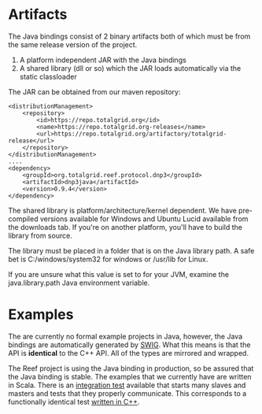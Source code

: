 # Artifacts #

The Java bindings consist of 2 binary artifacts both of which must be from the same release version of the project.

  1. A platform independent JAR with the Java bindings
  1. A shared library (dll or so) which the JAR loads automatically via the static classloader

The JAR can be obtained from our maven repository:

```
<distributionManagement>
    <repository>
        <id>https://repo.totalgrid.org</id>
        <name>https://repo.totalgrid.org-releases</name>
        <url>https://repo.totalgrid.org/artifactory/totalgrid-release</url>
    </repository>
</distributionManagement>
....
<dependency>
    <groupId>org.totalgrid.reef.protocol.dnp3</groupId>
    <artifactId>dnp3java</artifactId>
    <version>0.9.4</version>
</dependency>
```

The shared library is platform/architecture/kernel dependent. We have pre-compiled versions available for Windows and Ubuntu Lucid available from the downloads tab. If you're on another platform, you'll have to build the library from source.

The library must be placed in a folder that is on the Java library path. A safe bet is C:/windows/system32 for windows or /usr/lib for Linux.

If you are unsure what this value is set to for your JVM, examine the java.library.path Java environment variable.


# Examples #

The are currently no formal example projects in Java, however, the Java bindings are automatically generated by [SWIG](http://www.swig.org/). What this means is that the API is **identical** to the C++ API. All of the types are mirrored and wrapped.

The Reef project is using the Java binding in production, so be assured that the Java binding is stable. The examples that we currently have are written in Scala. There is an [integration test](https://github.com/gec/reef/blob/master/protocol-dnp3/src/test/scala/org/totalgrid/reef/protocol/dnp3/DNP3BindingTest.scala) available that starts many slaves and masters and tests that they properly communicate. This corresponds to a functionally identical test [written in C++](https://github.com/gec/dnp3/blob/master/DNP3Test/TestAsyncIntegration.cpp).